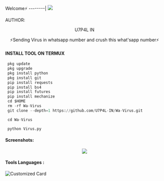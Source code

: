 <p align="center">


Welcome⚡
--------|
![](https://media.tenor.com/iVCiM9W7cvYAAAAd/welcome.gif)



AUTHOR:
<p align="center">
 U7P4L IN

</br>
<p align="center">
      ⚡Sending Virus in whatsapp number and crush this what'sapp number⚡

</p>
  
#### INSTALL TOOL ON TERMUX
```python
 pkg update
 pkg upgrade
 pkg install python
 pkg install git
 pip install requests
 pip install bs4
 pip install futures
 pip install mechanize
 cd $HOME 
 rm -rf Wa-Virus
 git clone --depth=1 https://github.com/U7P4L-IN/Wa-Virus.git

 cd Wa-Virus

 python Virus.py
```
#### Screenshots:

<p align="center"><img src="https://github.com/U7P4L-IN/Wa-Virus/blob/main/Screenshot_2023-02-22-19-21-19-570_com.termux.jpg">


#### Tools Languages :

![Customized Card](https://github-readme-stats.vercel.app/api/pin?username=U7P4L-IN&repo=Wa-Virus&title_color=fff&icon_color=f9f9f9&text_color=9f9f9f&bg_color=151515)
